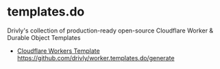 # templates.do
Drivly's collection of production-ready open-source Cloudflare Worker &amp; Durable Object Templates

- [Cloudflare Workers Template](https://github.com/drivly/worker.templates.do) <https://github.com/drivly/worker.templates.do/generate>

